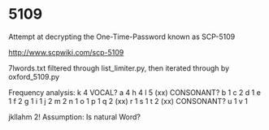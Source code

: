 # 5109
Attempt at decrypting the One-Time-Password known as SCP-5109

http://www.scpwiki.com/scp-5109

7lwords.txt filtered through list_limiter.py, then iterated through by oxford_5109.py

Frequency analysis:
k 4 VOCAL?
a 4
h 4
l 5 (xx) CONSONANT?
b 1
c 2
d 1
e 1
f 2
g 1
i 1
j 2
m 2
n 1
o 1
p 1
q 2 (xx)
r 1
s 1
t 2 (xx) CONSONANT?
u 1
v 1

jkllahm 2! Assumption: Is natural Word?

